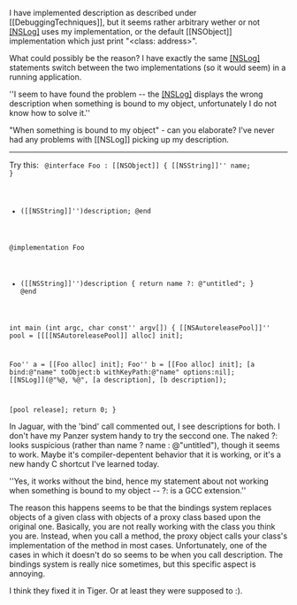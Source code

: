I have implemented description as described under [[DebuggingTechniques]], but it seems rather arbitrary wether or not [[NSLog]]() uses my implementation, or the default [[NSObject]] implementation which just print "<class: address>".

What could possibly be the reason? I have exactly the same [[NSLog]]() statements switch between the two implementations (so it would seem) in a running application.

''I seem to have found the problem -- the [[NSLog]]() displays the wrong description when something is bound to my object, unfortunately I do not know how to solve it.''

"When something is bound to my object" - can you elaborate?  I've never had any problems with [[NSLog]] picking up my description.

----

Try this:
<code>
@interface Foo : [[NSObject]]
{
   [[NSString]]'' name;
}
- ([[NSString]]'')description;
@end

@implementation Foo
- ([[NSString]]'')description
{
   return name ?: @"untitled";
}
@end

int main (int argc, char const'' argv[])
{
   [[NSAutoreleasePool]]'' pool = [[[[NSAutoreleasePool]] alloc] init];

   Foo'' a = [[Foo alloc] init];
   Foo'' b = [[Foo alloc] init];
   [a bind:@"name" toObject:b withKeyPath:@"name" options:nil];
   [[NSLog]](@"%@, %@", [a description], [b description]);

   [pool release];
   return 0;
}
</code>

In Jaguar, with the 'bind' call commented out, I see descriptions for both.  I don't have my Panzer system handy to try the seccond one.  The naked ?: looks suspicious (rather than name ? name : @"untitled"), though it seems to work.  Maybe it's compiler-depentent behavior that it is working, or it's a new handy C shortcut I've learned today.

''Yes, it works without the bind, hence my statement about not working when something is bound to my object -- ?: is a GCC extension.''

The reason this happens seems to be that the bindings system replaces objects of a given class with objects of a proxy class based upon the original one.  Basically, you are not really working with the class you think you are.  Instead, when you call a method, the proxy object calls your class's implementation of the method in most cases.  Unfortunately, one of the cases in which it doesn't do so seems to be when you call description.  The bindings system is really nice sometimes, but this specific aspect is annoying.

I think they fixed it in Tiger. Or at least they were supposed to :).